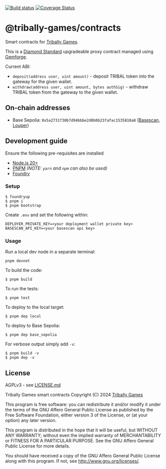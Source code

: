 [![Build status](https://github.com/tribally-games/contracts/actions/workflows/ci.yml/badge.svg?branch=master)](https://github.com/Tribally-Games/contracts/actions/workflows/ci.yml)
[![Coverage Status](https://coveralls.io/repos/github/Tribally-Games/contracts/badge.svg?branch=master)](https://coveralls.io/github/Tribally-Games/contracts?branch=master)

# @tribally-games/contracts

Smart contracts for [Tribally Games](https://tribally.games).

This is a [Diamond Standard](https://eips.ethereum.org/EIPS/eip-2535) upgradeable proxy contract managed using [Gemforge](https://gemforge.xyz/). 

Current ABI:

- `deposit(address user, uint amount)` - deposit TRIBAL token into the gateway for the given wallet.
- `withdraw(address user, uint amount, bytes authSig)` - withdraw TRIBAL token from the gateway to the given wallet.

## On-chain addresses

* Base Sepolia: `0x5a2731f30b7d94bbbe2d0b0b23fafac1535810a8` ([Basescan](https://sepolia.basescan.org/address/0x5a2731f30b7d94bbbe2d0b0b23fafac1535810a8), [Louper](https://louper.dev/diamond/0x5a2731f30b7d94bbbe2d0b0b23fafac1535810a8?network=baseSepolia))

## Development guide

Ensure the following pre-requisites are installed

* [Node.js 20+](https://nodejs.org)
* [PNPM](https://pnpm.io/) _(NOTE: `yarn` and `npm` can also be used)_
* [Foundry](https://github.com/foundry-rs/foundry/blob/master/README.md)

### Setup

```
$ foundryup
$ pnpm i
$ pnpm bootstrap
```

Create `.env` and set the following within:

```
DEPLOYER_PRIVATE_KEY=<your deployment wallet private key>
BASESCAN_API_KEY=<your basescan api key>
```

### Usage

Run a local dev node in a separate terminal:

```
pnpm devnet
```

To build the code:

```
$ pnpm build
```

To run the tests:

```
$ pnpm test
```

To deploy to the local target:

```
$ pnpm dep local
```

To deploy to Base Sepolia:

```
$ pnpm dep base_sepolia
```

For verbose output simply add `-v`:

```
$ pnpm build -v
$ pnpm dep -v
```

## License

AGPLv3 - see [LICENSE.md](LICENSE.md)

Tribally Games smart contracts
Copyright (C) 2024  [Tribally Games](https://tribally.games)

This program is free software: you can redistribute it and/or modify
it under the terms of the GNU Affero General Public License as published by
the Free Software Foundation, either version 3 of the License, or
(at your option) any later version.

This program is distributed in the hope that it will be useful,
but WITHOUT ANY WARRANTY; without even the implied warranty of
MERCHANTABILITY or FITNESS FOR A PARTICULAR PURPOSE.  See the
GNU Affero General Public License for more details.

You should have received a copy of the GNU Affero General Public License
along with this program.  If not, see <http://www.gnu.org/licenses/>.